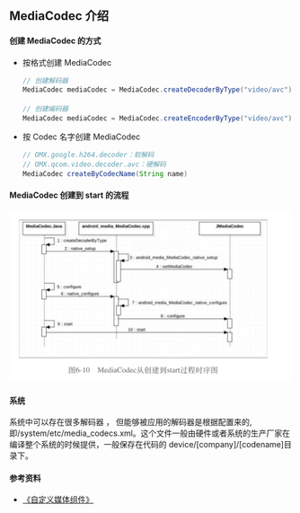 ## MediaCodec 介绍

#### 创建 MediaCodec 的⽅式

- 按格式创建 MediaCodec

  ```java
  // 创建解码器
  MediaCodec mediaCodec = MediaCodec.createDecoderByType("video/avc");

  // 创建编码器
  MediaCodec mediaCodec = MediaCodec.createEncoderByType("video/avc");
  ```

- 按 Codec 名字创建 MediaCodec

  ```java
  // OMX.google.h264.decoder：软解码
  // OMX.qcom.video.decoder.avc：硬解码
  MediaCodec createByCodecName(String name)
  ```

#### MediaCodec 创建到 start 的流程

![](./imgs/mediacodec_1.png)

#### 系统

系统中可以存在很多解码器 ， 但能够被应⽤的解码器是根据配置来的,即/system/etc/media_codecs.xml。这个⽂件⼀般由硬件或者系统的⽣产⼚家在编译整个系统的时候提供，⼀般保存在代码的 device/[company]/[codename]⽬录下。

#### 参考资料

- [《自定义媒体组件》](https://source.android.com/docs/core/media/updatable-media?hl=zh-cn)
